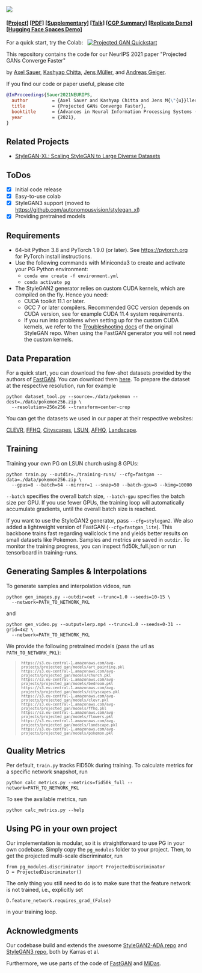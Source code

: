 <img src="media/banner.png">

#### [[Project]](https://sites.google.com/view/projected-gan/) [[PDF]](http://www.cvlibs.net/publications/Sauer2021NEURIPS.pdf) [[Supplementary]](http://www.cvlibs.net/publications/Sauer2021NEURIPS_supplementary.pdf) [[Talk]](https://recorder-v3.slideslive.com/#/share?share=50538&s=bf7a6393-410c-49d9-8edf-c61fa486c354) [[CGP Summary]](https://www.casualganpapers.com/data-efficient-fast-gan-training-small-datasets/ProjectedGAN-explained.html) [[Replicate Demo]](https://replicate.com/xl-sr/projected_gan) [[Hugging Face Spaces Demo]](https://huggingface.co/spaces/autonomousvision/projected_gan)

For a quick start, try the Colab: &nbsp; [![Projected GAN Quickstart](https://colab.research.google.com/assets/colab-badge.svg)](https://colab.research.google.com/gist/xl-sr/757757ff8709ad1721c6d9462efdc347/projected_gan.ipynb)

This repository contains the code for our NeurIPS 2021 paper "Projected GANs Converge Faster"

by [Axel Sauer](https://axelsauer.com/), [Kashyap Chitta](https://kashyap7x.github.io/), [Jens Müller](https://hci.iwr.uni-heidelberg.de/users/jmueller), and [Andreas Geiger](http://www.cvlibs.net/).

If you find our code or paper useful, please cite
```bibtex
@InProceedings{Sauer2021NEURIPS,
  author         = {Axel Sauer and Kashyap Chitta and Jens M{\"{u}}ller and Andreas Geiger},
  title          = {Projected GANs Converge Faster},
  booktitle      = {Advances in Neural Information Processing Systems (NeurIPS)},
  year           = {2021},
}
```
## Related Projects ##
- [StyleGAN-XL: Scaling StyleGAN to Large Diverse Datasets](https://github.com/autonomousvision/stylegan_xl)

## ToDos
- [x] Initial code release
- [x] Easy-to-use colab
- [x] StyleGAN3 support (moved  to https://github.com/autonomousvision/stylegan_xl)
- [x] Providing pretrained models

## Requirements ##
- 64-bit Python 3.8 and PyTorch 1.9.0 (or later). See https://pytorch.org for PyTorch install instructions.
- Use the following commands with Miniconda3 to create and activate your PG Python environment:
  - ```conda env create -f environment.yml```
  - ```conda activate pg```
- The StyleGAN2 generator relies on custom CUDA kernels, which are compiled on the fly. Hence you need:
  - CUDA toolkit 11.1 or later.
  - GCC 7 or later compilers. Recommended GCC version depends on CUDA version, see for example CUDA 11.4 system requirements.
  - If you run into problems when setting up for the custom CUDA kernels, we refer to the [Troubleshooting docs](https://github.com/NVlabs/stylegan3/blob/main/docs/troubleshooting.md#why-is-cuda-toolkit-installation-necessary) of the original StyleGAN repo. When using the FastGAN generator you will not need the custom kernels.

## Data Preparation ##
For a quick start, you can download the few-shot datasets provided by the authors of [FastGAN](https://github.com/odegeasslbc/FastGAN-pytorch). You can download them [here](https://drive.google.com/file/d/1aAJCZbXNHyraJ6Mi13dSbe7pTyfPXha0/view). To prepare the dataset at the respective resolution, run for example
```
python dataset_tool.py --source=./data/pokemon --dest=./data/pokemon256.zip \
  --resolution=256x256 --transform=center-crop
```
You can get the datasets we used in our paper at their respective websites: 

[CLEVR](https://cs.stanford.edu/people/jcjohns/clevr/), [FFHQ](https://github.com/NVlabs/ffhq-dataset), [Cityscapes](https://www.cityscapes-dataset.com/), [LSUN](https://github.com/fyu/lsun), [AFHQ](https://github.com/clovaai/stargan-v2), [Landscape](https://www.kaggle.com/arnaud58/landscape-pictures).

## Training ##

Training your own PG on LSUN church using 8 GPUs:
```
python train.py --outdir=./training-runs/ --cfg=fastgan --data=./data/pokemon256.zip \
  --gpus=8 --batch=64 --mirror=1 --snap=50 --batch-gpu=8 --kimg=10000
```
```--batch``` specifies the overall batch size, ```--batch-gpu``` specifies the batch size per GPU.  If you use fewer GPUs, the training loop will automatically accumulate gradients, until the overall batch size is reached.

If you want to use the StyleGAN2 generator, pass ```--cfg=stylegan2```.
We also added a lightweight version of FastGAN (```--cfg=fastgan_lite```). This backbone trains fast regarding wallclock
time and yields better results on small datasets like Pokemon.
Samples and metrics are saved in ```outdir```. To monitor the training progress, you can inspect fid50k_full.json or run tensorboard in training-runs.

## Generating Samples & Interpolations ##

To generate samples and interpolation videos, run
```
python gen_images.py --outdir=out --trunc=1.0 --seeds=10-15 \
  --network=PATH_TO_NETWORK_PKL
```
and
```
python gen_video.py --output=lerp.mp4 --trunc=1.0 --seeds=0-31 --grid=4x2 \
  --network=PATH_TO_NETWORK_PKL
```

We provide the following pretrained models (pass the url as `PATH_TO_NETWORK_PKL`):
  > <sub>`https://s3.eu-central-1.amazonaws.com/avg-projects/projected_gan/models/art_painting.pkl`</sub><br>
  > <sub>`https://s3.eu-central-1.amazonaws.com/avg-projects/projected_gan/models/church.pkl`</sub><br>
  > <sub>`https://s3.eu-central-1.amazonaws.com/avg-projects/projected_gan/models/bedroom.pkl`</sub><br>
  > <sub>`https://s3.eu-central-1.amazonaws.com/avg-projects/projected_gan/models/cityscapes.pkl`</sub><br>
  > <sub>`https://s3.eu-central-1.amazonaws.com/avg-projects/projected_gan/models/clevr.pkl`</sub><br>
  > <sub>`https://s3.eu-central-1.amazonaws.com/avg-projects/projected_gan/models/ffhq.pkl`</sub><br>
  > <sub>`https://s3.eu-central-1.amazonaws.com/avg-projects/projected_gan/models/flowers.pkl`</sub><br>
  > <sub>`https://s3.eu-central-1.amazonaws.com/avg-projects/projected_gan/models/landscape.pkl`</sub><br>
  > <sub>`https://s3.eu-central-1.amazonaws.com/avg-projects/projected_gan/models/pokemon.pkl`</sub><br>
  
## Quality Metrics ##
Per default, ```train.py``` tracks FID50k during training. To calculate metrics for a specific network snapshot, run

```
python calc_metrics.py --metrics=fid50k_full --network=PATH_TO_NETWORK_PKL
```

To see the available metrics, run
```
python calc_metrics.py --help
```

## Using PG in your own project ##

Our implementation is modular, so it is straightforward to use PG in your own codebase. Simply copy the ```pg_modules``` folder to your project.
Then, to get the projected multi-scale discriminator, run
```
from pg_modules.discriminator import ProjectedDiscriminator
D = ProjectedDiscriminator()
```
The only thing you still need to do is to make sure that the feature network is not trained, i.e., explicitly set
```
D.feature_network.requires_grad_(False)
```
in your training loop.

## Acknowledgments ##
Our codebase build and extends the awesome [StyleGAN2-ADA repo](https://github.com/NVlabs/stylegan2-ada-pytorch) and [StyleGAN3 repo](https://github.com/NVlabs/stylegan3), both by Karras et al.

Furthermore, we use parts of the code of [FastGAN](https://github.com/odegeasslbc/FastGAN-pytorch) and [MiDas](https://github.com/isl-org/MiDaS).
